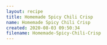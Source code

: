 ```yaml
---
layout: recipe
title: Homemade Spicy Chili Crisp
name: Homemade Spicy Chili Crisp
created: 2020-08-03 09:50:34
filename: Homemade-Spicy-Chili-Crisp
---
```

